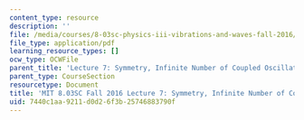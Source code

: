 ```yaml
---
content_type: resource
description: ''
file: /media/courses/8-03sc-physics-iii-vibrations-and-waves-fall-2016/7440c1aa9211d0d26f3b25746883790f_MIT8_03SCF16_Lec7.pdf
file_type: application/pdf
learning_resource_types: []
ocw_type: OCWFile
parent_title: 'Lecture 7: Symmetry, Infinite Number of Coupled Oscillators'
parent_type: CourseSection
resourcetype: Document
title: 'MIT 8.03SC Fall 2016 Lecture 7: Symmetry, Infinite Number of Coupled Oscillators'
uid: 7440c1aa-9211-d0d2-6f3b-25746883790f
---
```

